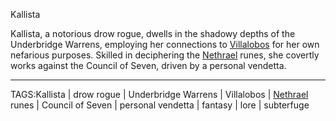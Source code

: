 Kallista

Kallista, a notorious drow rogue, dwells in the shadowy depths of the Underbridge Warrens, employing her connections to [Villalobos](Villalobos.md) for her own nefarious purposes. Skilled in deciphering the [Nethrael](../Lore/Nethrael.md) runes, she covertly works against the Council of Seven, driven by a personal vendetta.


---

TAGS:Kallista | drow rogue | Underbridge Warrens | Villalobos | [Nethrael](../Lore/Nethrael.md) runes | Council of Seven | personal vendetta | fantasy | lore | subterfuge
